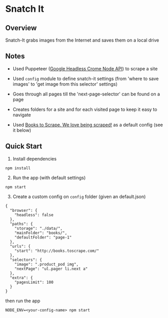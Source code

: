 # Snatch It

## Overview

Snatch-It grabs images from the Internet and saves them on a local drive 

## Notes

- Used Puppeteer ([Google Headless Crome Node API](https://github.com/GoogleChrome/puppeteer)) to scrape a site

- Used `config` module to define snatch-it settings (from 'where to save images' to 'get image from this selector' settings)

- Goes through all pages till the 'next-page-selector' can be found on a page

- Creates folders for a site and for each visited page to keep it easy to navigate

- Used [Books to Scrape. We love being scraped!](http://books.toscrape.com/) as a default config (see it below)

## Quick Start

1. Install dependencies
```
npm install
```

2. Run the app (with default settings)
```
npm start
```

3. Create a custom config on `config` folder (given an default.json)
```
{
  "browser": { 
    "headless": false
  },
  "paths": {
    "storage": "./data/",
    "mainFolder": "books/",
    "defaultFolder": "page-1"
  },
  "urls": {
    "start": "http://books.toscrape.com/"
  },
  "selectors": {
    "image": ".product_pod img",
    "nextPage": "ul.pager li.next a"
  },
  "extra": {
    "pagesLimit": 100
  }
}
```

then run the app 
```
NODE_ENV=<your-config-name> npm start
```
